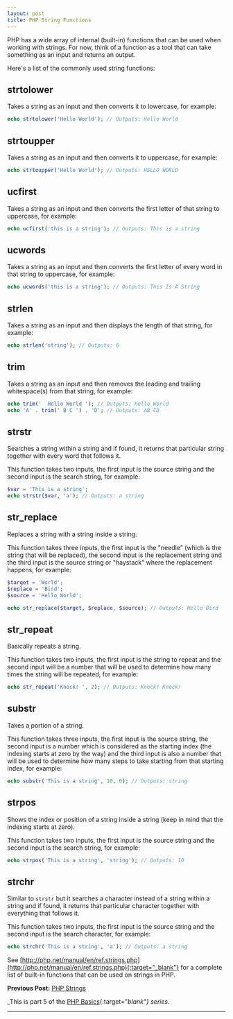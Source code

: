 ```yaml
---
layout: post
title: PHP String Functions
---
```


PHP has a wide array of internal (built-in) functions that can be used when working with strings. For now, think of a function as a tool that can take something as an input and returns an output.

Here's a list of the commonly used string functions:

## strtolower

Takes a string as an input and then converts it to lowercase, for example:

```php
echo strtolower('Hello World'); // Outputs: Hello World
```

## strtoupper

Takes a string as an input and then converts it to uppercase, for example:

```php
echo strtoupper('Hello World'); // Outputs: HELLO WORLD
```

## ucfirst

Takes a string as an input and then converts the first letter of that string to uppercase, for example: 

```php
echo ucfirst('this is a string'); // Outputs: This is a string
```

## ucwords

Takes a string as an input and then converts the first letter of every word in that string to uppercase, for example:

```php
echo ucwords('this is a string'); // Outputs: This Is A String
```

## strlen

Takes a string as an input and then displays the length of that string, for example:

```php
echo strlen('string'); // Outputs: 6
```

## trim

Takes a string as an input and then removes the leading and trailing whitespace(s) from that string, for example:

```php
echo trim('  Hello World '); // Outputs: Hello World
echo 'A' . trim(' B C ') . 'D'; // Outputs: AB CD
```

## strstr

Searches a string within a string and if found, it returns that particular string together with every word that follows it.

This function takes two inputs, the first input is the source string and the second input is the search string, for example:

```php
$var = 'This is a string';
echo strstr($var, 'a'); // Outputs: a string
```

## str_replace

Replaces a string with a string inside a string. 

This function takes three inputs, the first input is the "needle" (which is the string that will be replaced), the second input is the replacement string and the third input is the source string or "haystack" where the replacement happens, for example:

```php
$target = 'World';
$replace = 'Bird';
$source = 'Hello World';

echo str_replace($target, $replace, $source); // Outputs: Hello Bird
```

## str_repeat

Basically repeats a string.

This function takes two inputs, the first input is the string to repeat and the second input will be a number that will be used to determine how many times the string will be repeated, for example:

```php
echo str_repeat('Knock! ', 2); // Outputs: Knock! Knock!
```

## substr

Takes a portion of a string.

This function takes three inputs, the first input is the source string, the second input is a number which is considered as the starting index (the indexing starts at zero by the way) and the third input is also a number that will be used to determine how many steps to take starting from that starting index, for example:

```php
echo substr('This is a string', 10, 6); // Outputs: string
```

## strpos

Shows the index or position of a string inside a string (keep in mind that the indexing starts at zero).

This function takes two inputs, the first input is the source string and the second input is the search string, for example:

```php
echo strpos('This is a string', 'string'); // Outputs: 10
```

## strchr

Similar to `strstr` but it searches a character instead of a string within a string and if found, it returns that particular character together with everything that follows it.

This function takes two inputs, the first input is the source string and the second input is the search character, for example:

```php
echo strchr('This is a string', 'a'); // Outputs: a string
```

See [http://php.net/manual/en/ref.strings.php](http://php.net/manual/en/ref.strings.php){:target="_blank"} for a complete list of built-in functions that can be used on strings in PHP.

**Previous Post:** [PHP Strings](https://kennyalmendral.github.io/php-strings/)

_This is part 5 of the [PHP Basics](https://kennyalmendral.github.io/php-basics/){:target="_blank"} series._

---
